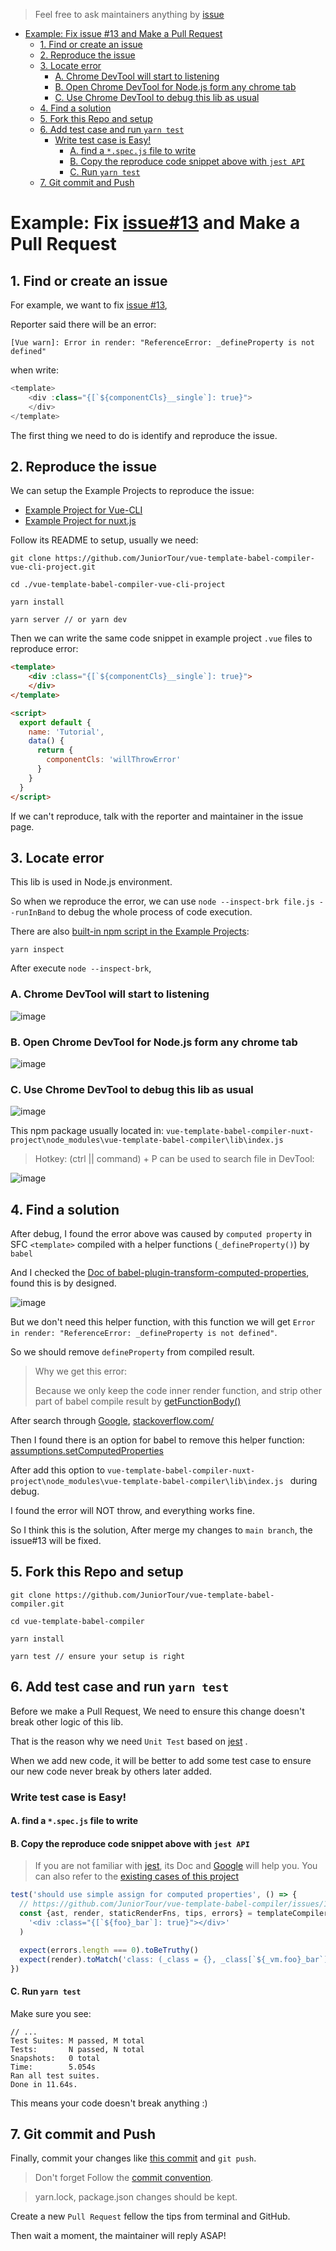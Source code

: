 > Feel free to ask maintainers anything by [issue](https://github.com/JuniorTour/vue-template-babel-compiler/issues/new/choose)

- [Example: Fix issue #13 and Make a Pull Request](#example-fix-issue13-and-make-a-pull-request)
  * [1. Find or create an issue](#1-find-or-create-an-issue)
  * [2. Reproduce the issue](#2-reproduce-the-issue)
  * [3. Locate error](#3-locate-error)
    + [A. Chrome DevTool will start to listening](#a-chrome-devtool-will-start-to-listening)
    + [B. Open Chrome DevTool for Node.js form any chrome tab](#b-open-chrome-devtool-for-nodejs-form-any-chrome-tab)
    + [C. Use Chrome DevTool to debug this lib as usual](#c-use-chrome-devtool-to-debug-this-lib-as-usual)
  * [4. Find a solution](#4-find-a-solution)
  * [5. Fork this Repo and setup](#5-fork-this-repo-and-setup)
  * [6. Add test case and run `yarn test`](#6-add-test-case-and-run--yarn-test-)
    + [Write test case is Easy!](#write-test-case-is-easy-)
      - [A. find a `*.spec.js` file to write](#a-find-a---specjs--file-to-write)
      - [B. Copy the reproduce code snippet above with `jest API`](#b-copy-the-reproduce-code-snippet-above-with--jest-api-)
      - [C. Run `yarn test`](#c-run--yarn-test-)
  * [7. Git commit and Push](#7-git-commit-and-push)


# Example: Fix [issue#13](https://github.com/JuniorTour/vue-template-babel-compiler/commit/b5e8bd13e603bfb1b9dd87f1222b831fd2a68c49) and Make a Pull Request

## 1. Find or create an issue
For example, we want to fix [issue #13](https://github.com/JuniorTour/vue-template-babel-compiler/issues/13),

Reporter said there will be an error:

`[Vue warn]: Error in render: "ReferenceError: _defineProperty is not defined"`

when write:
``` js
<template>
    <div :class="{[`${componentCls}__single`]: true}">
    </div>
</template>
```

The first thing we need to do is identify and reproduce the issue.

## 2. Reproduce the issue
We can setup the Example Projects to reproduce the issue:
- [Example Project for Vue-CLI](https://github.com/JuniorTour/vue-template-babel-compiler-vue-cli-project)
- [Example Project for nuxt.js](https://github.com/JuniorTour/vue-template-babel-compiler-nuxt-project)

Follow its README to setup, usually we need:
``` shell script
git clone https://github.com/JuniorTour/vue-template-babel-compiler-vue-cli-project.git

cd ./vue-template-babel-compiler-vue-cli-project

yarn install

yarn server // or yarn dev
```

Then we can write the same code snippet in example project `.vue` files to reproduce error:
``` html
<template>
    <div :class="{[`${componentCls}__single`]: true}">
    </div>
</template>

<script>
  export default {
    name: 'Tutorial',
    data() {
      return {
        componentCls: 'willThrowError'
      }
    }
  }
</script>
```

If we can't reproduce, talk with the reporter and maintainer in the issue page.


## 3. Locate error
This lib is used in Node.js environment.

So when we reproduce the error, we can use `node --inspect-brk file.js --runInBand` to debug the whole process of code execution.

There are also [built-in npm script in the Example Projects](https://github.com/JuniorTour/vue-template-babel-compiler-vue-cli-project/blob/main/package.json#L9):
```shell script
yarn inspect
```

After execute `node --inspect-brk`,

### A. Chrome DevTool will start to listening
![image](https://user-images.githubusercontent.com/14243906/144751411-cc1a122c-91fe-46ad-a3f1-263d12c197d4.png)

### B. Open Chrome DevTool for Node.js form any chrome tab

![image](https://user-images.githubusercontent.com/14243906/144751826-4ed1b48d-2c92-4db3-ad64-1b65be406bc3.png)


### C. Use Chrome DevTool to debug this lib as usual
![image](https://user-images.githubusercontent.com/14243906/144751318-7f4149ba-c74a-42d1-97e2-d9b8deabfbeb.png)

This npm package usually located in:
`vue-template-babel-compiler-nuxt-project\node_modules\vue-template-babel-compiler\lib\index.js`

> Hotkey: (ctrl || command) + P can be used to search file in DevTool:

![image](https://user-images.githubusercontent.com/14243906/144751635-ac73ff2c-2717-49ce-80f8-3606c768d2f9.png)


## 4. Find a solution
After debug, I found the error above was caused by `computed property` in SFC `<template>` compiled with a helper functions (`_defineProperty()`) by `babel`

And I checked the [Doc of babel-plugin-transform-computed-properties](https://babeljs.io/docs/en/babel-plugin-transform-computed-properties), found this is by designed.

![image](https://user-images.githubusercontent.com/14243906/144752181-99d9621b-c77e-43ed-bfc7-94375629633c.png)

But we don't need this helper function, with this function we will get `Error in render: "ReferenceError: _defineProperty is not defined"`.

So we should remove `defineProperty` from compiled result.

> Why we get this error:
>
> Because we only keep the code inner render function, and strip other part of babel compile result by [getFunctionBody()](https://github.com/JuniorTour/vue-template-babel-compiler/blob/c68a991be1fb91f26397ee5e61ef307a15f05d3c/src/templateCompiler.js#L18)

After search through [Google](https://google.com/), [stackoverflow.com/](https://stackoverflow.com/)

Then I found there is an option for babel to remove this helper function: [assumptions.setComputedProperties](https://babeljs.io/docs/en/babel-plugin-transform-computed-properties#loose)

After add this option to `vue-template-babel-compiler-nuxt-project\node_modules\vue-template-babel-compiler\lib\index.js ` during debug.

I found the error will NOT throw, and everything works fine.

So I think this is the solution, After merge my changes to `main branch`, the issue#13 will be fixed.

## 5. Fork this Repo and setup

``` shell script
git clone https://github.com/JuniorTour/vue-template-babel-compiler.git

cd vue-template-babel-compiler

yarn install

yarn test // ensure your setup is right
```


## 6. Add test case and run `yarn test`
Before we make a Pull Request, We need to ensure this change doesn't break other logic of this lib.

That is the reason why we need `Unit Test` based on [jest](https://jestjs.io/) .

When we add new code, it will be better to add some test case to ensure our new code never break by others later added.

### Write test case is Easy!
#### A. find a `*.spec.js` file to write

#### B. Copy the reproduce code snippet above with `jest API`

> If you are not familiar with [jest](https://jestjs.io/), its Doc and [Google](https://google.com/) will help you.
> You can also refer to the [existing cases of this project](https://github.com/JuniorTour/vue-template-babel-compiler/tree/main/test)

``` js
test('should use simple assign for computed properties', () => {
  // https://github.com/JuniorTour/vue-template-babel-compiler/issues/13
  const {ast, render, staticRenderFns, tips, errors} = templateCompiler.compile(
    '<div :class="{[`${foo}_bar`]: true}"></div>'
  )

  expect(errors.length === 0).toBeTruthy()
  expect(render).toMatch('class: (_class = {}, _class[`${_vm.foo}_bar`] = true, _class)')
})
```

#### C. Run `yarn test`
Make sure you see:
```shell script
// ...
Test Suites: M passed, M total
Tests:       N passed, N total
Snapshots:   0 total
Time:        5.054s
Ran all test suites.
Done in 11.64s.
```

This means your code doesn't break anything :)

## 7. Git commit and Push

Finally, commit your changes like [this commit](https://github.com/JuniorTour/vue-template-babel-compiler/commit/b5e8bd13e603bfb1b9dd87f1222b831fd2a68c49#) and `git push`.

> Don't forget Follow the [commit convention](https://www.conventionalcommits.org/en/v1.0.0/).

> yarn.lock, package.json changes should be kept.

Create a new `Pull Request` fellow the tips from terminal and GitHub.

Then wait a moment, the maintainer will reply ASAP!



